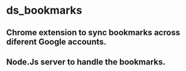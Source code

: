 # ds_bookmarks
## Chrome extension to sync bookmarks across diferent Google accounts.
## Node.Js server to handle the bookmarks.
